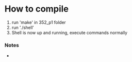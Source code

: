 # How to compile

1. run 'make' in 352_p1 folder
2. run './shell'
3. Shell is now up and running, execute commands normally


### Notes
- 
